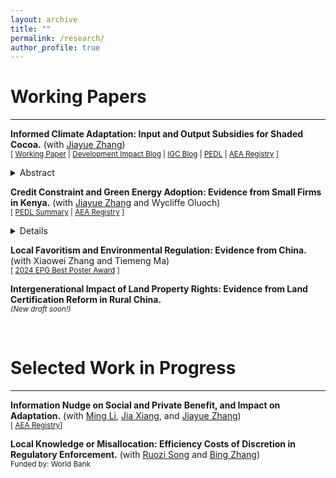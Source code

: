 ```yaml
---
layout: archive
title: ""
permalink: /research/
author_profile: true
---
```



# Working Papers
-------

<strong>Informed Climate Adaptation: Input and Output Subsidies for Shaded Cocoa.</strong>  (with [Jiayue Zhang](https://jzhangg.github.io/))
<br><small>[ [Working Paper](https://papers.ssrn.com/sol3/papers.cfm?abstract_id=5168247) | [Development Impact Blog](https://blogs.worldbank.org/en/impactevaluations/how-information-transforms-climate-adaptation-through-different-?CID=WBW_AL_BlogNotification_EN_EXT) | [IGC Blog](https://www.theigc.org/blogs/climate-priorities-developing-countries/understanding-climate-change-beliefs-and-adaptation) | [PEDL](https://pedl.cepr.org/content/propagation-taste-climate-resilience-evidence-cocoa-value-chain-ghana-0) | [AEA Registry](https://www.socialscienceregistry.org/trials/11145) ]</small>
<details>
<summary>Abstract</summary> With growing climate risks, agro-environmental policies seek to protect the environment while reducing poverty by incentivizing climate adaptation. We study how information shapes adaptation under different subsidy schemes for cocoa farmers in Ghana, where forest tree planting for shade is encouraged as an adaptation strategy. Conducting a lab-in-the-field experiment, we compare the impacts of an information intervention under an input subsidy for planting forest trees and an output subsidy for producing cocoa beans from shaded farms. While farmers receiving the information in both subsidy groups plant more forest trees than their subsidy-only counterparts, the increase is higher under the output subsidy than the input subsidy even though the information leads both groups to similarly update their beliefs about the benefits of shade. We rationalize the differential effects of information with a model in which beliefs about rainfall uncertainty and shade benefits affect ex ante input decisions. Counterfactuals show that output subsidy has greater potential to drive adaptation than input when beliefs are reasonably correct. We validate the lab results by distributing tree seedlings, finding consistent treatment effects on the number of seedlings requested and obtained.
<br>
<small><u>Presented at (selected)</u>: CES 2025*, LSE EEE Camp 2025, MWIEDC 2025, CASE Conference 2025, All-IGC Meeting, AERE Summer 2024, EPG 2024, ISSER University of Ghana</small>
</details>

<strong>Credit Constraint and Green Energy Adoption: Evidence from Small Firms in Kenya.</strong> (with [Jiayue Zhang](https://jzhangg.github.io/) and  Wycliffe Oluoch)
<br><small>[ [PEDL Summary](https://pedl.cepr.org/content/blackouts-and-green-energy-adoption-evidence-kenya-0) | [AEA Registry](https://www.socialscienceregistry.org/trials/13802) ]</small>
<details>
<small><u>Presented at (selected)</u>: AERE Summer 2025, </small>
</details>



<strong>Local Favoritism and Environmental Regulation: Evidence from China.</strong> (with Xiaowei Zhang and Tiemeng Ma)
<br><small>[ [2024 EPG Best Poster Award](https://epgnetwork.org/epg-prize/) ]</small>

<strong>Intergenerational Impact of Land Property Rights: Evidence from Land Certification Reform in Rural China.</strong> 
<br><small>*(New draft soon!)*</small>

<br />

# Selected Work in Progress
-------

<strong>Information Nudge on Social and Private Benefit, and Impact on Adaptation.</strong> (with [Ming Li](https://sites.google.com/view/mingli1/home?authuser=0), [Jia Xiang](https://sites.google.com/view/jiaxiang/home?authuser=0), and [Jiayue Zhang](https://jzhangg.github.io/))
<br><small>[ [AEA Registry](https://www.socialscienceregistry.org/trials/13129)]</small>

<strong>Local Knowledge or Misallocation: Efficiency Costs of Discretion in Regulatory Enforcement.</strong> (with [Ruozi Song](https://www.worldbank.org/en/about/people/r/ruozi-song) and [Bing Zhang](https://scholar.google.com/citations?user=P3sttCoAAAAJ&hl=en))
<br><small> Funded by: World Bank </small>






